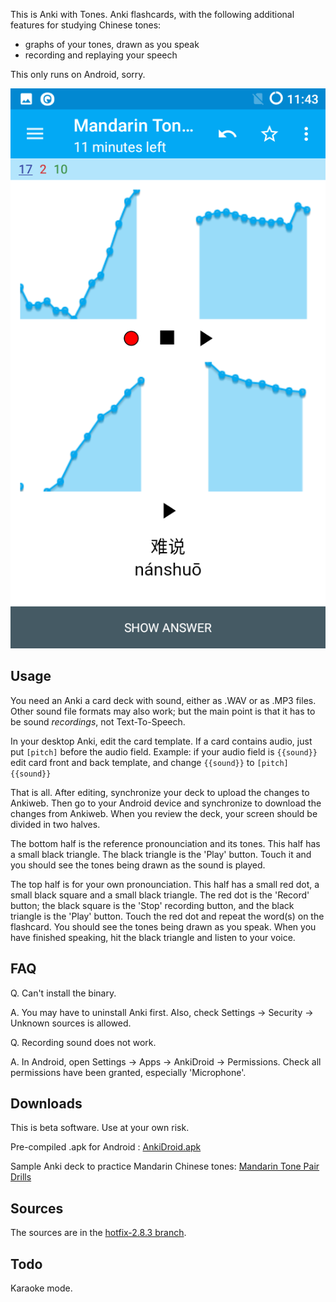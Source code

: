 
This is Anki with Tones. Anki flashcards, with the following additional features for studying Chinese tones:

- graphs of your tones, drawn as you speak 
- recording and replaying your speech

This only runs on Android, sorry.

![Screenshot](https://raw.githubusercontent.com/koendv/Anki-Android/hotfix-2.8.3/docs/nanshuo.png)

Usage
-----

You need an Anki a card deck with sound, either as .WAV or as .MP3 files. 
Other sound file formats may also work; but the main point is that it has to be sound *recordings*, not Text-To-Speech.

In your desktop Anki, edit the card template. If a card contains audio, just put `[pitch]` before the audio field. 
Example: if your audio field is `{{sound}}` edit card front and back template, and change 
`{{sound}}`
to 
`[pitch]
{{sound}}`

That is all. After editing, synchronize your deck to upload the changes to Ankiweb. Then go to your Android device and synchronize to download the changes from Ankiweb. 
When you review the deck, your screen should be divided in two halves. 

The bottom half is the reference pronounciation and its tones. This half has a small black triangle. The black triangle is the 'Play' button. Touch it and you should see the tones being drawn as the sound is played.

The top half is for your own pronounciation. This half has a small red dot, a small black square and a small black triangle. The red dot is the 'Record' button; the black square is the 'Stop' recording button, and the black triangle is the 'Play' button. Touch the red dot and repeat the word(s) on the flashcard. You should see the tones being drawn as you speak. When you have finished speaking, hit the black triangle and listen to your voice.

FAQ
---
Q. Can't install the binary.

A. You may have to uninstall Anki first. Also, check Settings -> Security -> Unknown sources is allowed.

Q. Recording sound does not work.

A. In Android, open Settings -> Apps -> AnkiDroid -> Permissions. Check all permissions have been granted, especially 'Microphone'.

Downloads
---------
This is beta software. Use at your own risk.

Pre-compiled .apk for Android : [AnkiDroid.apk](http://www.kdvelectronics.eu/anki_with_tones/AnkiDroid-debug.apk)

Sample Anki deck to practice Mandarin Chinese tones:  [Mandarin Tone Pair Drills](http://www.kdvelectronics.eu/anki_with_tones/Mandarin%20Tone%20Pair%20Drills.zip)

Sources
-------

The sources are in the [hotfix-2.8.3 branch](https://github.com/koendv/Anki-Android/tree/hotfix-2.8.3).

Todo
----
Karaoke mode.

